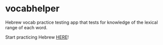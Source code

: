 # vocabhelper

Hebrew vocab practice testing app that tests for knowledge of the lexical range of each word.

Start practicing Hebrew [HERE](https://ttot703hebvocab.netlify.app/)!
